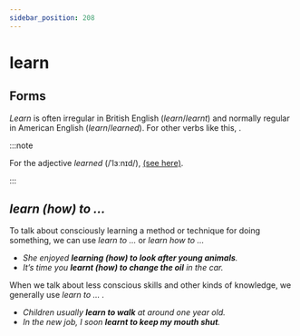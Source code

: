 ```yaml
---
sidebar_position: 208
---
```


# learn

## Forms

*Learn* is often irregular in British English (*learn*/*learnt*) and normally regular in American English (*learn*/*learned*). For other verbs like this, .

:::note

For the adjective *learned* (/ˈlɜːnɪd/), [(see here)](./../../grammar/adjectives/pronunciation-of-aged-naked-etc).

:::

## *learn (how) to …*

To talk about consciously learning a method or technique for doing something, we can use *learn to …* or *learn how to …*

- *She enjoyed **learning (how) to look after young animals**.*
- *It’s time you **learnt (how) to change the oil** in the car.*

When we talk about less conscious skills and other kinds of knowledge, we generally use *learn to … .*

- *Children usually **learn to walk** at around one year old.*
- *In the new job, I soon **learnt to keep my mouth shut**.*
